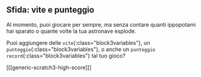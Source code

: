 ## Sfida: vite e punteggio

Al momento, puoi giocare per sempre, ma senza contare quanti ippopotami hai sparato o quante volte la tua astronave esplode.

Puoi aggiungere delle `vite`{:class="block3variables"}, un `punteggio`{:class="block3variables"}, o anche un `punteggio record`{:class="block3variables"} tal tuo gioco?

[[[generic-scratch3-high-score]]]